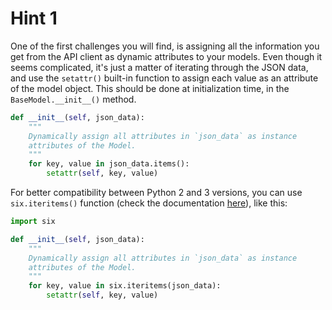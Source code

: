 # Hint 1

One of the first challenges you will find, is assigning all the information you get from the API client as dynamic attributes to your models. Even though it seems complicated, it's just a matter of iterating through the JSON data, and use the `setattr()` built-in function to assign each value as an attribute of the model object.
This should be done at initialization time, in the `BaseModel.__init__()` method.

```python
def __init__(self, json_data):
    """
    Dynamically assign all attributes in `json_data` as instance
    attributes of the Model.
    """
    for key, value in json_data.items():
        setattr(self, key, value)
```

For better compatibility between Python 2 and 3 versions, you can use `six.iteritems()` function (check the documentation [here](https://pythonhosted.org/six/#six.iteritems)), like this:

```python
import six

def __init__(self, json_data):
    """
    Dynamically assign all attributes in `json_data` as instance
    attributes of the Model.
    """
    for key, value in six.iteritems(json_data):
        setattr(self, key, value)
```
